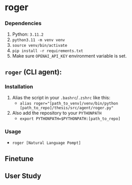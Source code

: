 # roger
### Dependencies
1. Python: `3.11.2`
2. `python3.11 -m venv venv`
3. `source venv/bin/activate`
4. `pip install -r requirements.txt`
5. Make sure `OPENAI_API_KEY` environment variable is set.

## `roger` (CLI agent):
### Installation
1. Alias the script in your `.bashrc`/`.zshrc` like this:
    * `alias roger="[path_to_venv]/venv/bin/python [path_to_repo]/thesis/src/agent/roger.py"`
2. Also add the repository to your `PYTHONPATH`
    * `export PYTHONPATH=$PYTHONPATH:[path_to_repo]`

### Usage
* `roger [Natural Language Pompt]`

## Finetune

## User Study


